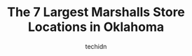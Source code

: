 ---
layout: ampstory
image: https://i0.wp.com/www.depkes.org/wp-content/uploads/2023/06/marshalls-0-in-oklahoma-1685968484.jpeg?resize=640,853
author: techidn
featured: false
description: Discover the impressive array of Marshalls options in Oklahoma, where you can find 7 of the largest Marshalls establishments in the area. From renowned classics to hidden gems, Oklahoma offe
title: The 7 Largest Marshalls Store Locations in Oklahoma
cover:
   title: The 7 Largest Marshalls Store Locations in Oklahoma
   subtitle: Rickpate
   background: https://www.depkes.org/wp-content/uploads/2023/06/marshalls-0-in-oklahoma-1685968484.jpeg

pages: 
 - layout: thirds
   top: <h1>#1 Marshalls</h1>
   bottom: "<p>Nice selection of merchandise and fairly priced. The young lady that checked us out was extremely nice and professional. Highly recommend.</p>"
   background: https://www.depkes.org/wp-content/uploads/2023/06/marshalls-1-in-oklahoma-1685968484.jpeg
   backgroundblur: true
 - layout: thirds
   top: <h1>#2 Marshalls</h1>
   bottom: "<p>1425 W Interstate 240 Service Rd, Oklahoma City, OK 73159, United States</p>"
   background: https://www.depkes.org/wp-content/uploads/2023/06/marshalls-2-in-oklahoma-1685968485.jpeg
   cta:
      link: https://www.depkes.org/blog/the-7-largest-marshalls-store-locations-in-oklahoma/
      text: The 7 Largest Marshalls Store Locations in Oklahoma
 - layout: thirds
   top: <h1>#3 Marshalls</h1>
   bottom: "<p>7362 S Olympia Ave, Tulsa, OK 74132, United States</p>"
   background: https://www.depkes.org/wp-content/uploads/2023/06/marshalls-3-in-oklahoma-1685968485.jpeg
   cta:
      link: https://www.depkes.org/blog/the-7-largest-marshalls-store-locations-in-oklahoma/
      text: The 7 Largest Marshalls Store Locations in Oklahoma
 - layout: thirds
   top: <h1>#4 Marshalls</h1>
   bottom: "<p>13730 N Pennsylvania Ave, Oklahoma City, OK 73134, United States</p>"
   background: https://images.unsplash.com/photo-1553949345-eb786bb3f7ba?ixlib=rb-4.0.3&ixid=MnwxMjA3fDB8MHxwaG90by1wYWdlfHx8fGVufDB8fHx8&auto=format&fit=crop&w=640&h=853&q=80
   cta:
      link: https://www.depkes.org/blog/the-7-largest-marshalls-store-locations-in-oklahoma/
      text: The 7 Largest Marshalls Store Locations in Oklahoma
 - layout: thirds
   top: <h1>#5 Marshalls</h1>
   bottom: "<p>12444 NW 10th St, Oklahoma City, OK 73099, United States</p>"
   background: https://images.unsplash.com/photo-1597773150796-e5c14ebecbf5?ixlib=rb-4.0.3&ixid=MnwxMjA3fDB8MHxwaG90by1wYWdlfHx8fGVufDB8fHx8&auto=format&fit=crop&w=640&h=853&q=80
   cta:
      link: https://www.depkes.org/blog/the-7-largest-marshalls-store-locations-in-oklahoma/
      text: The 7 Largest Marshalls Store Locations in Oklahoma
 - layout: thirds
   top: <h1>#6 Marshalls</h1>
   bottom: "<p>2005 N 14th St Ste 141, Ponca City, OK 74601, United States</p>"
   background: https://images.unsplash.com/photo-1533998839656-76f5e4b2bccb?ixlib=rb-4.0.3&ixid=MnwxMjA3fDB8MHxwaG90by1wYWdlfHx8fGVufDB8fHx8&auto=format&fit=crop&w=640&h=853&q=80
   cta:
      link: https://www.depkes.org/blog/the-7-largest-marshalls-store-locations-in-oklahoma/
      text: The 7 Largest Marshalls Store Locations in Oklahoma

 - layout: thirds
   middle: Continue reading...
   background: https://images.unsplash.com/photo-1620421680010-0766ff230392?ixlib=rb-4.0.3&ixid=MnwxMjA3fDB8MHxwaG90by1wYWdlfHx8fGVufDB8fHx8&auto=format&fit=crop&w=640&h=853&q=80
   cta:
      link: https://www.depkes.org/blog/the-7-largest-marshalls-store-locations-in-oklahoma/
      text: The 7 Largest Marshalls Store Locations in Oklahoma
      
---